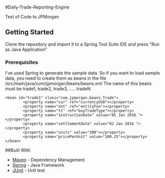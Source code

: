 #Daily-Trade-Reporting-Engine

Test of Code to JPMorgan

## Getting Started

Clone the repository and import it to a Spring Tool Suite IDE and press "Run as Java Application"

### Prerequisites
I've used Spring to generate the sample data.
So if you want to load sample data, you need to create them as beans in the file /src/main/java/com/jpmorgan/beans/beans.xml
The name of this beans must be trade1, trade2, trade3, ..... tradeN
```
<bean id="trade1" class="com.jpmorgan.beans.Trade">
		<property name="cur" ref="currencyUSD"></property>
		<property name="ent" ref="entityFoo"></property>
		<property name="tt" ref="buyTradeType"></property>
		<property name="instructionDate" value="01 Jan 2016 "></property>
		<property name="settlementDate" value="02 Jan 2016 "></property>
		<property name="units" value="300"></property>
		<property name="pricePerUnit" value="100.25"></property>		
</bean>
```

##Built With
* [Maven](https://maven.apache.org/) - Dependency Management
* [Spring](https://projects.spring.io/spring-framework/) - Java Framework
* [JUnit](http://junit.org/junit4/) - Unit test

